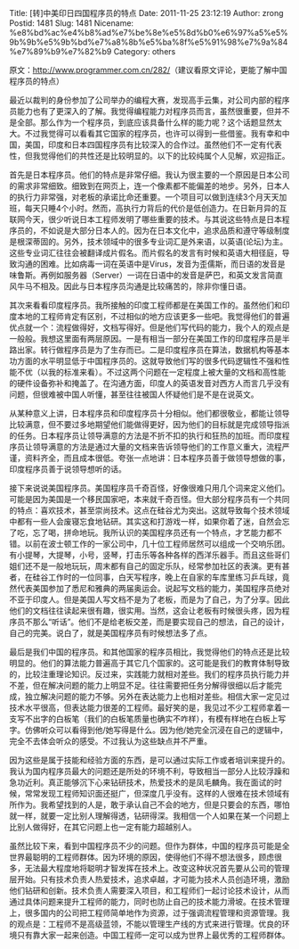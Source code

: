 Title: [转]中美印日四国程序员的特点
Date: 2011-11-25 23:12:19
Author: zrong
Postid: 1481
Slug: 1481
Nicename: %e8%bd%ac%e4%b8%ad%e7%be%8e%e5%8d%b0%e6%97%a5%e5%9b%9b%e5%9b%bd%e7%a8%8b%e5%ba%8f%e5%91%98%e7%9a%84%e7%89%b9%e7%82%b9
Category: others

原文：<http://www.programmer.com.cn/282/>（建议看原文评论，更能了解中国程序员的特点）

最近以裁判的身份参加了公司举办的编程大赛，发现高手云集，对公司内部的程序员能力也有了更深入的了解。我觉得编程能力对程序员而言，虽然很重要，但并不是全部。那么作为一个程序员，到底应该具备什么样的能力呢？这个话题显然太大。不过我觉得可以看看其它国家的程序员，也许可以得到一些借鉴。我有幸和中国，美国，印度和日本四国程序员有比较深入的合作过。虽然他们不一定有代表性，但我觉得他们的共性还是比较明显的。以下的比较纯属个人见解，欢迎指正。

首先是日本程序员。他们的特点是非常仔细。我认为很主要的一个原因是日本公司的需求非常细致。细致到在网页上，连一个像素都不能偏差的地步。另外，日本人的执行力非常强，对老板的承诺比命还重要。一个项目可以做到连续3个月天天加班，每天只睡4个小时。然而，高执行力背后的代价是低创造力。在日新月异的互联网今天，很少听说日本工程师发明了哪些重要的技术。与其说这些特点是日本程序员的，不如说是大部分日本人的。因为在日本文化中，追求品质和遵守等级制度是根深蒂固的。另外，技术领域中的很多专业词汇是外来语，以英语(论坛)为主。这些专业词汇往往会被翻译成片假名。而片假名的发言有时候和英语大相径庭，导致沟通的困难。比如病毒一词在英语中是Virus，发音为歪儒斯，而日语的发音是味鲁斯。再例如服务器（Server）一词在日语中的发音是萨巴，和英文发言简直风牛马不相及。因此与日本程序员沟通是比较痛苦的，除非你懂日语。<!--more-->

其次来看看印度程序员。我所接触的印度工程师都是在美国工作的。虽然他们和印度本地的工程师肯定有区别，不过相似的地方应该更多一些吧。我觉得他们的普遍优点就一个：流程做得好，文档写得好。但是他们写代码的能力，我个人的观点是一般般。我想这里面有两层原因。一是有相当一部分在美国工作的印度程序员是半路出家。转行做程序员是为了生存而已。二是印度程序员在算法，数据机构等基本功方面的水平明显低于中国程序员的。这就导致他们写的很多代码逻辑性不强和性能不优（以我的标准来看）。不过这两个问题在一定程度上被大量的文档和高性能的硬件设备弥补和掩盖了。在沟通方面，印度人的英语发音对西方人而言几乎没有问题，但很难被中国人听懂，甚至往往被国人怀疑他们是不是在说英文。

从某种意义上讲，日本程序员和印度程序员十分相似。他们都很敬业，都能让领导比较满意，但不要过多地期望他们能做得更好，因为他们的目标就是完成领导指派的任务。日本程序员让领导满意的方法是不折不扣的执行和狂热的加班。而印度程序员让领导满意的方法是通过大量的文档来告诉领导他们的工作意义重大，流程严谨，资料齐全，而且成本很低。夸张一点地讲：日本程序员善于做领导想做的事，印度程序员善于说领导想听的话。

接下来说说美国程序员。美国程序员千奇百怪，好像很难只用几个词来定义他们。可能是因为美国是一个移民国家吧，本来就千奇百怪。但大部分程序员有一个共同的特点：喜欢技术，甚至崇尚技术。这点在硅谷尤为突出。这就导致每个技术领域中都有一些人会废寝忘食地钻研。其实这和打游戏一样，如果你着了迷，自然会忘了吃，忘了喝，拼命地玩。我所认识的美国程序员还有一个特点，才艺能力都不错。以前在波士顿工作的一家公司中，几十位工程师居然可以组成一个交响乐团。有小提琴，大提琴，小号，竖琴，打击乐等各种各样的西洋乐器手。而且这些哥们姐们还不是一般地玩玩，周末都有自己的固定乐队，经常参加社区的表演。更有甚者，在硅谷工作时的一位同事，白天写程序，晚上在自家的车库里练习乒乓球，竟然代表美国参加了悉尼和雅典的两届奥运会。说起写文档的能力，美国程序员绝对不亚于印度人。但是美国人写文档不是为了老板，而是为了自己，为了分享。因此他们的文档往往读起来很有趣，很实用。当然，这会让老板有时候很头疼，因为程序员不那么“听话”。他们不是给老板交差，而是要实现自己的想法，自己的设计，自己的完美。说白了，就是美国程序员有时候想法多了点。

最后是我们中国的程序员。和其他国家的程序员相比，我觉得他们的特点还是比较明显的。他们的算法能力普遍高于其它几个国家的。这可能是我们的教育体制导致的，比较注重理论知识。反过来，实践能力就相对差些。我们的程序员执行能力并不差，但在解决问题的能力上明显不足。往往需要把任务分解得很细以后才能完成，独立解决问题的能力不够。另外在表达能力上也相对差些。相信大家一定见过技术水平很高，但表达能力很差的工程师。最好笑的是，我见过不少工程师拿着一支写不出字的白板笔（我们的白板笔质量也确实不咋样），有模有样地在白板上写字。仿佛听众可以看得到他/她写得是什么。因为他/她完全沉浸在自己的逻辑中，完全不去体会听众的感受。不过我认为这些缺点并不严重。

因为这些是属于技能和经验方面的东西，是可以通过实际工作或者培训来提升的。我认为国内程序员最大的问题还是所处的环境不利，导致相当一部分人比较浮躁和急功近利。真正能够沉下心来钻研技术，热爱技术的是凤毛麟角。我在面试的时候，常常发现工程师知识面还挺广，但深度几乎没有。这样的人很难在技术领域有所作为。我希望找到的人是，敢于承认自己不会的地方，但是只要会的东西，哪怕就一样，就要一定比别人理解得透，钻研得深。我相信一个人如果在某一个问题上比别人做得好，在其它问题上也一定有能力超越别人。

虽然比较下来，看到中国程序员不少的问题。但作为群体，中国的程序员可能是全世界最聪明的工程师群体。因为环境的原因，使得他们不得不想法很多，顾虑很多，无法最大程度地将聪明才智发挥在技术上。改变这种状况首先要从公司的管理层开始。只有技术负责人热爱技术，追求卓越，才可能为技术人员创造环境，激励他们钻研和创新。技术负责人需要深入项目，和工程师们一起讨论技术设计，从而通过具体问题来提升工程师的能力，同时也防止自己的技术能力滑坡。在技术管理上，很多国内的公司把工程师简单地作为资源，过于强调流程管理和资源管理。我的观点是：工程师不是高级蓝领，不能以管理生产线的方式来进行管理。优良的环境只有靠大家一起来创造。中国工程师一定可以成为世界上最优秀的工程师群体。

